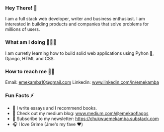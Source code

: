 ### Hey There! 🤗

I am a full stack web developer, writer and business enthusiast. I am interested in building products and companies that solve problems for millions of users.

### What am I doing 👨🏾‍💻

I am curretly learning how to build solid web applications using Pyhon 🐍, Django, HTML and CSS. 


### How to reach me 🧞‍♂️

Email: emekamba10@gmail.com
Linkedin: www.linkedin.com/in/emekamba


### Fun Facts ⚡️

- 📝 I write essays and I recommend books.
- 📖 Check out my medium blog: www.medium.com/@emekaoflagos
- 📩 Subscribe to my newsletter: https://chukwuemekamba.substack.com 
- 🎧 I love Grime (Jme's my fave ❤️)



<!--
**Chukwuemeka-Mba/Chukwuemeka-Mba** is a ✨ _special_ ✨ repository because its `README.md` (this file) appears on your GitHub profile.

Here are some ideas to get you started:

- 🔭 I’m currently working on ...
- 🌱 I’m currently learning ...
- 👯 I’m looking to collaborate on ...
- 🤔 I’m looking for help with ...
- 💬 Ask me about ...
- 📫 How to reach me: ...
- 😄 Pronouns: ...
- ⚡ Fun fact: ...
-->
